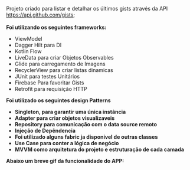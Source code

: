 Projeto criado para listar e detalhar os últimos gists através da API https://api.github.com/gists; 
<br></br>
<b>Foi utilizando os seguintes frameworks:</b> 
* ViewModel
* Dagger Hilt para DI
* Kotlin Flow 
* LiveData para criar Objetos Observables
* Glide para carregamento de Imagens
* RecyclerView para criar listas dinamicas
* JUnit para testes Unitários
* Firebase Para favoritar Gists
* Retrofit para requisição HTTP

<b> Foi utilizado os seguintes design Patterns <b>
* Singleton, para garantir uma única instância
* Adapter para criar objetos visualizaveis
* Repository para comunicação com o data source remoto
* Injeção de Depêndencia
* Foi utilizado alguns fabric ja disponivel de outras classes
* Use Case para conter a lógica de negócio
* MVVM como arquitetura do projeto e estruturação de cada camada

Abaixo um breve gif da funcionalidade do APP:
